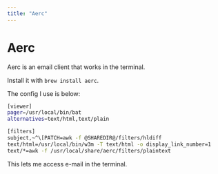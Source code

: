 ```yaml
---
title: "Aerc"
---
```


# Aerc

Aerc is an email client that works in the terminal.

Install it with `brew install aerc`.

The config I use is below:

```sh
[viewer]
pager=/usr/local/bin/bat
alternatives=text/html,text/plain

[filters]
subject,~^\[PATCH=awk -f @SHAREDIR@/filters/hldiff
text/html=/usr/local/bin/w3m -T text/html -o display_link_number=1
text/*=awk -f /usr/local/share/aerc/filters/plaintext
```

This lets me access e-mail in the terminal.

